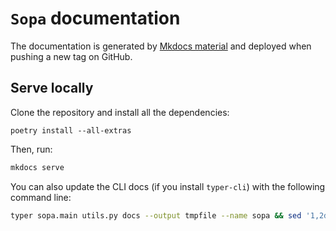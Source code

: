 # `Sopa` documentation

The documentation is generated by [Mkdocs material](https://squidfunk.github.io/mkdocs-material/) and deployed when pushing a new tag on GitHub.

## Serve locally

Clone the repository and install all the dependencies:

```
poetry install --all-extras
```

Then, run:
```sh
mkdocs serve
```

You can also update the CLI docs (if you install `typer-cli`) with the following command line:

```sh
typer sopa.main utils.py docs --output tmpfile --name sopa && sed '1,2d; s/## /### /g; s/Usage:/!!! note '\"'Usage'\"'/g' tmpfile >> docs/cli.md && rm tmpfile
```
